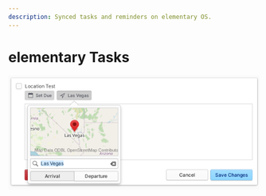 ```yaml
---
description: Synced tasks and reminders on elementary OS.
---
```


# elementary Tasks

![elementary Tasks support location based reminders](../.gitbook/assets/io.elementary.tasks.png)


